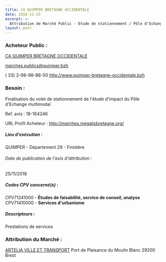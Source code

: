```yaml
---
title: CA QUIMPER BRETAGNE OCCIDENTALE
date: 2018-11-25
excerpt: >-
  Attribution de Marché Public - Etude de stationnement / Pôle d'Echange Multimodal (PEM) de Quimper
layout: post
---
```


### Acheteur Public : 
<a href="/acheteur-32/siren-200068120"> CA QUIMPER BRETAGNE OCCIDENTALE</a><br/>



marches.publics@quimper.bzh

( 33) 2-98-98-88-50
http://www.quimper-bretagne-occidentale.bzh
### Besoin :

Finalisation du volet de stationnement de l'étude d'impact du Pôle d'Echange multimodal

Ref. avis : 18-164246

URL Profil Acheteur : http://marches.megalisbretagne.org/

##### Lieu d'exécution :

QUIMPER - Département 29 - Finistère

###### Date de publication de l'avis d'attribution : 
25/11/2018

##### Codes CPV concerné(s) :
CPV71241000 - **Études de faisabilité, service de conseil, analyse** <br/>
CPV71410000 - **Services d'urbanisme** <br/>

##### Descripteurs :
Prestations de services <br/>

### Attribution du Marché :
<a href="/entreprise-262/siren-444523526"> ARTELIA VILLE ET TRANSPORT</a>    Port de Plaisance du Moulin Blanc 29200 Brest <br/>
